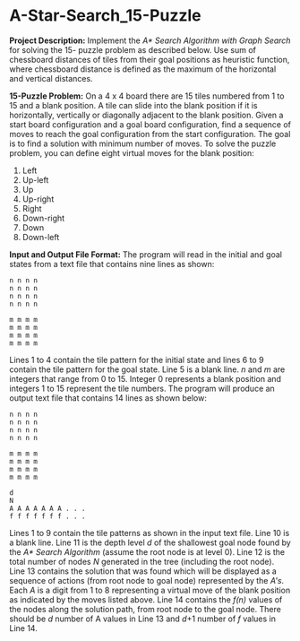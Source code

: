 # A-Star-Search_15-Puzzle

**Project Description:** Implement the _A* Search Algorithm with Graph Search_ for solving the 15-
puzzle problem as described below. Use sum of chessboard distances of tiles from their goal
positions as heuristic function, where chessboard distance is defined as the maximum of the
horizontal and vertical distances.

**15-Puzzle Problem:** On a 4 x 4 board there are 15 tiles numbered from 1 to 15 and a blank
position. A tile can slide into the blank position if it is horizontally, vertically or diagonally
adjacent to the blank position. Given a start board configuration and a goal board configuration,
find a sequence of moves to reach the goal configuration from the start configuration. The goal is
to find a solution with minimum number of moves. 
To solve the puzzle problem, you can define eight virtual moves for the blank position:
1. Left
2. Up-left
3. Up
4. Up-right
5. Right
6. Down-right
7. Down
8. Down-left

**Input and Output File Format:** The program will read in the initial and goal states from a text file that contains nine lines as shown:
```
n n n n
n n n n
n n n n 
n n n n

m m m m
m m m m
m m m m
m m m m
```

Lines 1 to 4 contain the tile pattern for the initial state and lines 6 to 9 contain the tile pattern for the goal state. Line 5 is a blank line. _n_ and _m_ are integers that range from 0 to 15. Integer 0 represents a blank position and integers 1 to 15 represent the tile numbers. 
The program will produce an output text file that contains 14 lines as shown below:
```
n n n n
n n n n
n n n n 
n n n n

m m m m
m m m m
m m m m
m m m m

d
N
A A A A A A A . . .
f f f f f f f . . .
```
Lines 1 to 9 contain the tile patterns as shown in the input text file. Line 10 is a blank line. Line 11 is the depth level _d_ of the shallowest goal node found by the _A* Search Algorithm_ (assume the root node is at level 0). Line 12 is the total number of nodes _N_ generated in the tree (including the root node). Line 13 contains the solution that was found which will be displayed as a sequence of actions (from root node to goal node) represented by the _A's_. Each _A_ is a digit from 1 to 8 representing a virtual move of the blank position as indicated by the moves listed above. Line 14 contains the _f(n)_ values of the nodes along the solution path, from root node to the goal node. There should be _d_ number of A values in Line 13 and _d_+1 number of _f_ values in Line 14.
